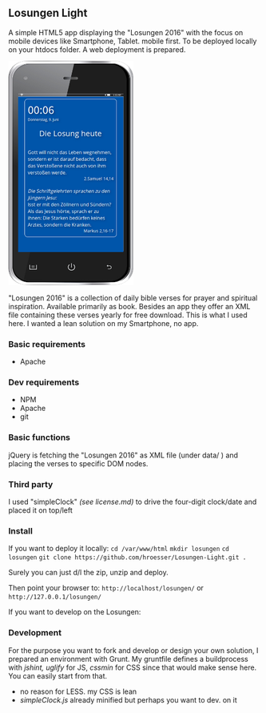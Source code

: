 ## Losungen Light
A simple HTML5 app displaying the "Losungen 2016" with the focus on mobile devices like Smartphone, Tablet. mobile first. 
To be deployed locally on your htdocs folder. A web deployment is prepared.

![screenshot](screenshots/responsive.png "Nodejs chat")

"Losungen 2016" is a collection of daily bible verses for prayer and spiritual inspiration. Available primarily as book. Besides an app they offer an XML file containing these verses yearly for free download. This is what I used here. I wanted a lean solution on my Smartphone, no app.

### Basic requirements
 - Apache

### Dev requirements
 - NPM
 - Apache
 - git

### Basic functions
jQuery is fetching the "Losungen 2016" as XML file (under data/ ) and placing the verses to specific DOM nodes.

### Third party
I used "simpleClock" *(see license.md)* to drive the four-digit clock/date and placed it on top/left

### Install
If you want to deploy it locally: 
	`cd /var/www/html`
	`mkdir losungen`
	`cd losungen`
	`git clone https://github.com/hroesser/Losungen-Light.git . `

Surely you can just d/l the zip, unzip and deploy.

Then point your browser to:
	`http://localhost/losungen/`
	or
	`http://127.0.0.1/losungen/`

If you want to develop on the Losungen:

### Development
For the purpose you want to fork and develop or design your own solution, I prepared an environment with Grunt.
My gruntfile defines a buildprocess with *jshint, uglify* for JS, *cssmin* for CSS since that would make sense here. You can easily start from that.
 - no reason for LESS. my CSS is lean
 - *simpleClock.js* already minified but perhaps you want to dev. on it

